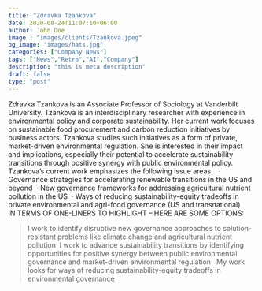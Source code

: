 ```yaml
---
title: "Zdravka Tzankova"
date: 2020-08-24T11:07:10+06:00
author: John Doe
image : "images/clients/Tzankova.jpeg"
bg_image: "images/hats.jpg"
categories: ["Company News"]
tags: ["News","Retro","AI","Company"]
description: "this is meta description"
draft: false
type: "post"
---
```


Zdravka Tzankova is an Associate Professor of Sociology at Vanderbilt University. Tzankova is an interdisciplinary researcher with experience in environmental policy and corporate sustainability. Her current work focuses on sustainable food procurement and carbon reduction initiatives by business actors. Tzankova studies such initiatives as a form of private, market-driven environmental regulation. She is interested in their impact and implications, especially their potential to accelerate sustainability transitions through positive synergy with public environmental policy.  
 
Tzankova’s current work emphasizes the following issue areas:  
	· Governance strategies for accelerating renewable transitions in the US and beyond 
	· New governance frameworks for addressing agricultural nutrient pollution in the US 
	· Ways of reducing sustainability-equity tradeoffs in private environmental and agri-food governance (US and transnational)  
 
IN TERMS OF ONE-LINERS TO HIGHLIGHT – HERE ARE SOME OPTIONS:   

> I work to identify disruptive new governance approaches to solution-resistant problems like climate change and agricultural nutrient pollution 
> I work to advance sustainability transitions by identifying opportunities for positive synergy between public environmental governance and market-driven environmental regulation  
> My work looks for ways of reducing sustainability-equity tradeoffs in environmental governance  
